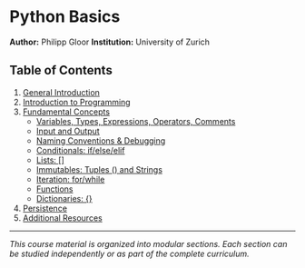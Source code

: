 # Python Basics

**Author:** Philipp Gloor
**Institution:** University of Zurich

## Table of Contents

1. [General Introduction](01_general_introduction.md)
1. [Introduction to Programming](02_introduction_to_programming.md)
1. [Fundamental Concepts](#fundamental-concepts)
   - [Variables, Types, Expressions, Operators, Comments](03_01_variables_types_expressions_operators_comments.md)
   - [Input and Output](03_02_input_and_output.md)
   - [Naming Conventions & Debugging](03_03_naming_conventions_debugging.md)
   - [Conditionals: if/else/elif](03_04_conditionals_if_else_elif.md)
   - [Lists: []](03_05_lists.md)
   - [Immutables: Tuples () and Strings](03_06_immutables_tuples_strings.md)
   - [Iteration: for/while](03_07_iteration_for_while.md)
   - [Functions](03_08_functions.md)
   - [Dictionaries: {}](03_09_dictionaries.md)
1. [Persistence](04_persistence.md)
1. [Additional Resources](05_additional_resources.md)

______________________________________________________________________

*This course material is organized into modular sections. Each section can be studied independently or as part of the complete curriculum.*


